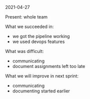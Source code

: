 2021-04-27

Present: whole team


What we succeeded in:
- we got the pipeline working
- we used devops features



What was difficult:
- communicating
- document assignments left too late


What we will improve in next sprint:

- communicating
- documenting started earlier